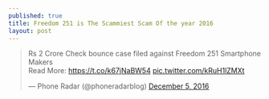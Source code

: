 ```yaml
---
published: true
title: Freedom 251 is The Scammiest Scam Of the year 2016
layout: post
---
```


<blockquote class="twitter-tweet" data-lang="en"><p lang="en" dir="ltr">Rs 2 Crore Check bounce case filed against Freedom 251 Smartphone Makers<br>Read More: <a href="https://t.co/k67jNaBW54">https://t.co/k67jNaBW54</a> <a href="https://t.co/kRuH1lZMXt">pic.twitter.com/kRuH1lZMXt</a></p>&mdash; Phone Radar (@phoneradarblog) <a href="https://twitter.com/phoneradarblog/status/805639303262932992">December 5, 2016</a></blockquote>
<script async src="//platform.twitter.com/widgets.js" charset="utf-8"></script>

